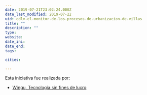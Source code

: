 ```yaml
---
date: 2019-07-21T23:02:24.000Z
date_last_modified: 2019-07-22
uid: cdlv-el-monitor-de-los-procesos-de-urbanizacion-de-villas
title: ""
description: ""
type: 
website: 
date_ini: 
date_end: 
tags:

cities: 

---
```


Esta iniciativa fue realizada por:

- [Wingu, Tecnología sin fines de lucro](/i/wingu-tecnologia-sin-fines-de-lucro.html)
